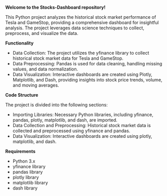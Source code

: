 **Welcome to the Stocks-Dashboard repository!**

This Python project analyzes the historical stock market performance of Tesla and GameStop, providing a comprehensive dashboard for insightful analysis. The project leverages data science techniques to collect, preprocess, and visualize the data.

**Functionality**
-  Data Collection: The project utilizes the yfinance library to collect historical stock market data for Tesla and GameStop.
-  Data Preprocessing: Pandas is used for data cleaning, handling missing values, and data normalization.
-  Data Visualization: Interactive dashboards are created using Plotly, Matplotlib, and Dash, providing insights into stock price trends, volume, and moving averages.

**Code Structure**

The project is divided into the following sections:
-  Importing Libraries: Necessary Python libraries, including yfinance, pandas, plotly, matplotlib, and dash, are imported.
-  Data Collection and Preprocessing: Historical stock market data is collected and preprocessed using yfinance and pandas.
-  Data Visualization: Interactive dashboards are created using plotly, matplotlib, and dash.
  
**Requirements**
-  Python 3.x
-  yfinance library
-  pandas library
-  plotly library
-  matplotlib library
-  dash library
